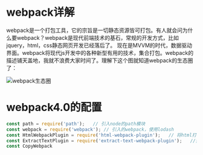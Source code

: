 # webpack详解

webpack是一个打包工具，它的宗旨是一切静态资源皆可打包。有人就会问为什么要webpack？webpack是现代前端技术的基石，常规的开发方式，比如jquery，html，css静态网页开发已经落后了。 现在是MVVM的时代，数据驱动界面。webpack将现代js开发中的各种新型有用的技术，集合打包。webpack的描述铺天盖地，我就不浪费大家时间了。理解下这个图就知道webpack的生态圈了：

![webpack生态圈](https://user-gold-cdn.xitu.io/2018/7/12/1648c5f3f744e2dd?imageView2/0/w/1280/h/960/format/webp/ignore-error/1)

# webpack4.0的配置

```javascript
const path = require('path');	// 引入node的path模块
const webpack = require('webpack');	// 引入的webpack，使用lodash
const HtmlWebpackPlugin = require('html-webpack-plugin');	// 将html打包
const ExtractTextPlugin = require('extract-text-webpack-plugin');	//打包的CSS拆分，将一部分抽离出来
const CopyWebpack
```

